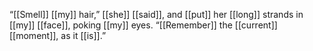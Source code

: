 “[[Smell]] [[my]] hair,” [[she]] [[said]], and [[put]] her [[long]] strands in [[my]] [[face]], poking [[my]] eyes. “[[Remember]] the [[current]] [[moment]], as it [[is]].”

